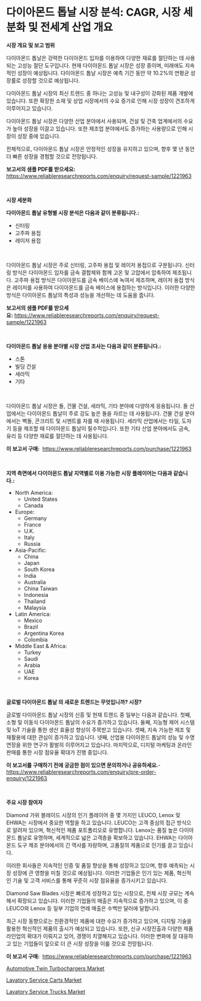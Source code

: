 <p><h1>다이아몬드 톱날 시장 분석: CAGR, 시장 세분화 및 전세계 산업 개요</h1></p><p><strong>시장 개요 및 보고 범위</strong></p>
<p><p>다이아몬드 톱날은 강력한 다이아몬드 입자를 이용하여 다양한 재료를 절단하는 데 사용되는 고성능 절단 도구입니다. 현재 다이아몬드 톱날 시장은 성장 중이며, 미래에도 지속적인 성장이 예상됩니다. 다이아몬드 톱날 시장은 예측 기간 동안 약 10.2%의 연평균 성장률로 성장할 것으로 예상됩니다.</p><p>다이아몬드 톱날 시장의 최신 트렌드 중 하나는 고성능 및 내구성이 강화된 제품 개발에 있습니다. 또한 확장한 소재 및 상업 시장에서의 수요 증가로 인해 시장 성장이 견조하게 이루어지고 있습니다.</p><p>다이아몬드 톱날 시장은 다양한 산업 분야에서 사용되며, 건설 및 건축 업계에서의 수요가 높아 성장을 이끌고 있습니다. 또한 제조업 분야에서도 증가하는 사용량으로 인해 시장이 성장 중에 있습니다.</p><p>전체적으로, 다이아몬드 톱날 시장은 안정적인 성장을 유지하고 있으며, 향후 몇 년 동안 더 빠른 성장을 경험할 것으로 전망됩니다.</p></p>
<p><strong>보고서의 샘플 PDF를 받으세요:</strong> <a href="https://www.reliableresearchreports.com/enquiry/request-sample/1221963">https://www.reliableresearchreports.com/enquiry/request-sample/1221963</a></p>
<p>&nbsp;</p>
<p><strong>시장 세분화</strong></p>
<p><strong>다이아몬드 톱날 유형별 시장 분석은 다음과 같이 분류됩니다.:</strong></p>
<p><ul><li>신터링</li><li>고주파 용접</li><li>레이저 용접</li></ul></p>
<p>&nbsp;</p>
<p><p>다이아몬드 톱날 시장은 주로 신터링, 고주파 용접 및 레이저 용접으로 구분됩니다. 신터링 방식은 다이아몬드 입자를 금속 결합제와 함께 고온 및 고압에서 압축하여 제조됩니다. 고주파 용접 방식은 다이아몬드를 금속 베이스에 녹여서 제조하며, 레이저 용접 방식은 레이저를 사용하여 다이아몬드를 금속 베이스에 용접하는 방식입니다. 이러한 다양한 방식은 다이아몬드 톱날의 특성과 성능을 개선하는 데 도움을 줍니다.</p></p>
<p><strong>보고서의 샘플 PDF를 받으세요:</strong>&nbsp;<a href="https://www.reliableresearchreports.com/enquiry/request-sample/1221963">https://www.reliableresearchreports.com/enquiry/request-sample/1221963</a></p>
<p>&nbsp;</p>
<p><strong> 다이아몬드 톱날 응용 분야별 시장 산업 조사는 다음과 같이 분류됩니다.:</strong></p>
<p><ul><li>스톤</li><li>빌딩 건설</li><li>세라믹</li><li>기타</li></ul></p>
<p>&nbsp;</p>
<p><p>다이아몬드 톱날 시장은 돌, 건물 건설, 세라믹, 기타 분야에 다양하게 응용됩니다. 돌 산업에서는 다이아몬드 톱날이 주로 강도 높은 돌을 자르는 데 사용됩니다. 건물 건설 분야에서는 벽돌, 콘크리트 및 시멘트를 자를 때 사용됩니다. 세라믹 산업에서는 타일, 도자기 등을 제조할 때 다이아몬드 톱날이 필수적입니다. 또한 기타 산업 분야에서도 금속, 유리 등 다양한 재료를 절단하는 데 사용됩니다.</p></p>
<p><strong>이 보고서 구매:</strong>&nbsp; <a href="https://www.reliableresearchreports.com/purchase/1221963">https://www.reliableresearchreports.com/purchase/1221963</a></p>
<p>&nbsp;</p>
<p><strong>지역 측면에서 다이아몬드 톱날 지역별로 이용 가능한 시장 플레이어는 다음과 같습니다.:</strong></p>
<p><ul>
    <li>
        North America:
        <ul>
            <li>United States</li>
            <li>Canada</li>
        </ul>
    </li>
    <li>
        Europe:
        <ul>
            <li>Germany</li>
            <li>France</li>
            <li>U.K.</li>
            <li>Italy</li>
            <li>Russia</li>
        </ul>
    </li>
    <li>
        Asia-Pacific:
        <ul>
            <li>China</li>
            <li>Japan</li>
            <li>South Korea</li>
            <li>India</li>
            <li>Australia</li>
            <li>China Taiwan</li>
            <li>Indonesia</li>
            <li>Thailand</li>
            <li>Malaysia</li>
        </ul>
    </li>
    <li>
        Latin America:
        <ul>
            <li>Mexico</li>
            <li>Brazil</li>
            <li>Argentina Korea</li>
            <li>Colombia</li>
        </ul>
    </li>
    <li>
        Middle East & Africa:
        <ul>
            <li>Turkey</li>
            <li>Saudi</li>
            <li>Arabia</li>
            <li>UAE</li>
            <li>Korea</li>
        </ul>
    </li>
    </ul></p>
<p>&nbsp;</p>
<p><strong>글로벌 다이아몬드 톱날 의 새로운 트렌드는 무엇입니까? 시장?</strong></p>
<p><p>글로벌 다이아몬드 톱날 시장의 신흥 및 현재 트렌드 중 일부는 다음과 같습니다. 첫째, 소형 및 이동식 다이아몬드 톱날의 수요가 증가하고 있습니다. 둘째, 지능형 제어 시스템 및 IoT 기술을 통한 생산 효율성 향상이 주목받고 있습니다. 셋째, 지속 가능한 제조 및 재활용에 대한 관심이 증가하고 있습니다. 넷째, 산업용 다이아몬드 톱날의 성능 및 수명 연장을 위한 연구가 활발히 이루어지고 있습니다. 마지막으로, 디지털 마케팅과 온라인 판매를 통한 시장 점유율 확대가 진행 중입니다.</p></p>
<p><strong>이 보고서를 구매하기 전에 궁금한 점이 있으면 문의하거나 공유하세요.</strong>- <a href="https://www.reliableresearchreports.com/enquiry/pre-order-enquiry/1221963">https://www.reliableresearchreports.com/enquiry/pre-order-enquiry/1221963</a></p>
<p>&nbsp;</p>
<p><strong>주요 시장 참여자</strong></p>
<p><p>Diamond 가위 블레이드 시장의 인기 플레이어 중 몇 가지인 LEUCO, Lenox 및 EHWA는 시장에서 중요한 역할을 하고 있습니다. LEUCO는 고객 중심의 접근 방식으로 알려져 있으며, 혁신적인 제품 포트폴리오로 유명합니다. Lenox는 품질 높은 다이아몬드 톱날로 유명하며, 세계적으로 넓은 고객층을 확보하고 있습니다. EHWA는 다이아몬드 도구 제조 분야에서의 긴 역사를 자랑하며, 고품질의 제품으로 인기를 끌고 있습니다.</p><p>이러한 회사들은 지속적인 인증 및 품질 향상을 통해 성장하고 있으며, 향후 예측되는 시장 성장에 큰 영향을 미칠 것으로 예상됩니다. 이러한 기업들은 인기 있는 제품, 혁신적인 기술 및 고객 서비스를 통해 꾸준히 시장 점유율을 증가시키고 있습니다.</p><p>Diamond Saw Blades 시장은 빠르게 성장하고 있는 시장으로, 전체 시장 규모는 계속해서 확장되고 있습니다. 이러한 기업들의 매출은 지속적으로 증가하고 있으며, 이 중 LEUCO와 Lenox 등 일부 기업의 연례 매출은 수백만 달러에 달합니다.</p><p>최근 시장 동향으로는 친환경적인 제품에 대한 수요가 증가하고 있으며, 디지털 기술을 활용한 혁신적인 제품의 출시가 예상되고 있습니다. 또한, 신규 시장진출과 다양한 제품 라인업의 확대가 이뤄지고 있어, 경쟁이 치열해지고 있습니다. 이러한 변화에 잘 대응하고 있는 기업들이 앞으로 더 큰 시장 성장을 이룰 것으로 전망됩니다.</p></p>
<p><strong>이 보고서 구매:</strong>&nbsp;&nbsp;<a href="https://www.reliableresearchreports.com/purchase/1221963">https://www.reliableresearchreports.com/purchase/1221963</a></p>
<p><p><a href="https://github.com/angelajermaine/Market-Research-Report-List-2/blob/main/automotive-twin-turbochargers-market.md">Automotive Twin Turbochargers Market</a></p><p><a href="https://github.com/beatblasta/Market-Research-Report-List-2/blob/main/lavatory-service-carts-market.md">Lavatory Service Carts Market</a></p><p><a href="https://github.com/shotows/Market-Research-Report-List-1/blob/main/lavatory-service-trucks-market.md">Lavatory Service Trucks Market</a></p></p>

